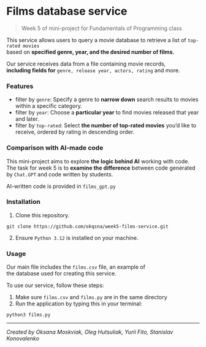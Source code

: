 # Films database service
> Week 5 of mini-project for Fundamentals of Programming class

This service allows users to query a movie database to retrieve a list of `top-rated movies` <br>
based on **specified genre, year, and the desired number of films.**

Our service receives data from a file containing movie records,<br>
**including fields for** `genre, release year, actors, rating` and more.

### Features
- filter by `genre`:  Specify a genre to **narrow down** search results to movies within a specific category. <br>
- filter by `year`:  Choose a **particular year** to find movies released that year and later.<br>
- filter by `top-rated`:  Select **the number of top-rated movies** you’d like to receive, ordered by rating in descending order.

### Comparison with AI-made code
This mini-project aims to explore **the logic behind AI** working with code.<br>
The task for week 5 is to **examine the difference** between code generated by `Chat.GPT` 
and code written by students. 

AI-written code is provided in `films_gpt.py`

### Installation
1. Clone this repository.
```
git clone https://github.com/okqsna/week5-films-service.git
```
2. Ensure `Python 3.12` is installed on your machine.

### Usage
Our main file includes the `films.csv` file, an example of <br> the database used for creating this service.

To use our service, follow these steps:
1. Make sure `films.csv` and `films.py` are in the same directory
2. Run the application by typing this in your terminal:
```
python3 films.py
```
<hr>

<i>Created by Oksana Moskviak, Oleg Hutsuliak, Yurii Fito, Stanislav Konovalenko</i>
